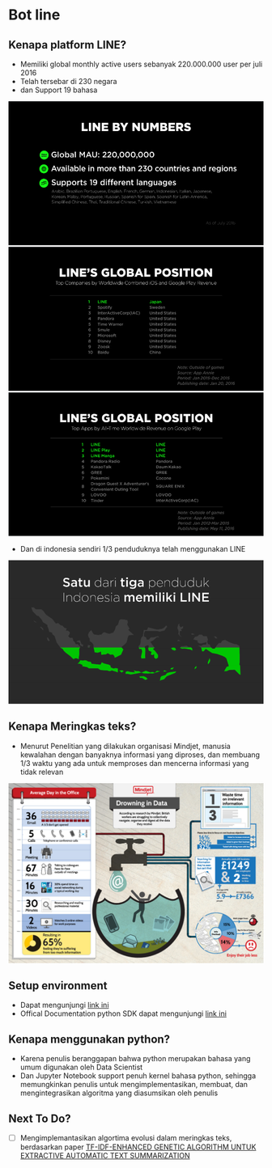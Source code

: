 # Bot line
## Kenapa platform LINE?

- Memiliki global monthly active users sebanyak 220.000.000 user per juli 2016
- Telah tersebar di 230 negara
- dan Support 19 bahasa

<img src="/lin1.PNG">

<img src="/lin2.PNG">

<img src="/lin3.PNG">

- Dan di indonesia sendiri 1/3 penduduknya telah menggunakan LINE

<img src="/lin4.PNG">

## Kenapa Meringkas teks?

- Menurut Penelitian yang dilakukan organisasi Mindjet, manusia kewalahan dengan banyaknya informasi yang diproses, dan membuang 1/3 waktu yang ada untuk memproses dan mencerna informasi yang tidak relevan

<img src="/drown.jpg">

## Setup environment

- Dapat mengunjungi [link ini](https://www.dicoding.com/academies/32/tutorials/719)
- Offical Documentation python SDK dapat mengunjungi [link ini](https://github.com/line/line-bot-sdk-python)

## Kenapa menggunakan python?
- Karena penulis beranggapan bahwa python merupakan bahasa yang umum digunakan oleh Data Scientist
- Dan Jupyter Notebook support penuh kernel bahasa python, sehingga memungkinkan penulis untuk mengimplementasikan, membuat, dan mengintegrasikan algoritma yang diasumsikan oleh penulis


## Next To Do?
- [ ] Mengimplemantasikan algortima evolusi dalam meringkas teks, berdasarkan paper [TF-IDF-ENHANCED GENETIC ALGORITHM UNTUK EXTRACTIVE AUTOMATIC TEXT SUMMARIZATION](http://jtiik.ub.ac.id/index.php/jtiik/article/download/217/pdf)

